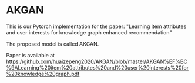 # AKGAN
This is our Pytorch implementation for the paper: "Learning item attributes and user interests for knowledge graph enhanced recommendation"

The proposed model is called AKGAN.

Paper is available at https://github.com/huaizepeng2020/AKGAN/blob/master/AKGAN%EF%BC%9ALearning%20item%20attributes%20and%20user%20interests%20for%20knowledge%20graph.pdf

